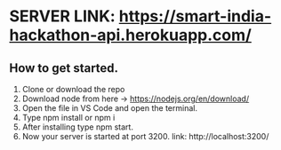 # SERVER LINK: https://smart-india-hackathon-api.herokuapp.com/

## How to get started.
1. Clone or download the repo
2. Download node from here -> https://nodejs.org/en/download/
3. Open the file in VS Code and open the terminal.
4. Type npm install or npm i
5. After installing type npm start.
6. Now your server is started at port 3200. link: http://localhost:3200/